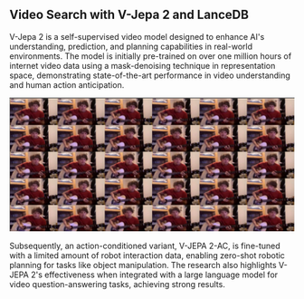 ## Video Search with V-Jepa 2 and LanceDB

V-Jepa 2 is a self-supervised video model designed to enhance AI's understanding, prediction, and planning capabilities in real-world environments. The model is initially pre-trained on over one million hours of internet video data using a mask-denoising technique in representation space, demonstrating state-of-the-art performance in video understanding and human action anticipation.

![alt text](<demo.png>)

Subsequently, an action-conditioned variant, V-JEPA 2-AC, is fine-tuned with a limited amount of robot interaction data, enabling zero-shot robotic planning for tasks like object manipulation. The research also highlights V-JEPA 2's effectiveness when integrated with a large language model for video question-answering tasks, achieving strong results.